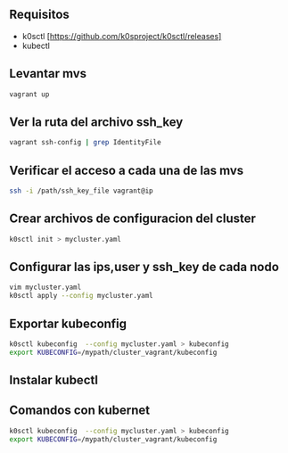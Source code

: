 Requisitos
----------
* k0sctl [https://github.com/k0sproject/k0sctl/releases]
* kubectl

Levantar mvs
------------
```bash
vagrant up
```
Ver la ruta del archivo ssh_key
------------
```bash
vagrant ssh-config | grep IdentityFile
```
Verificar el acceso a cada una de las mvs
------------
```bash
ssh -i /path/ssh_key_file vagrant@ip
```
Crear archivos de configuracion del cluster
-------------------------------------------
```bash
k0sctl init > mycluster.yaml
```
Configurar las ips,user y ssh_key de cada nodo
-------------------------------------------
```bash
vim mycluster.yaml
k0sctl apply --config mycluster.yaml
```

Exportar kubeconfig
-------------------------------------------
```bash
k0sctl kubeconfig  --config mycluster.yaml > kubeconfig
export KUBECONFIG=/mypath/cluster_vagrant/kubeconfig
```
Instalar kubectl
-------------------------------------------
Comandos con kubernet
-------------------------------------------
```bash
k0sctl kubeconfig  --config mycluster.yaml > kubeconfig
export KUBECONFIG=/mypath/cluster_vagrant/kubeconfig
```

